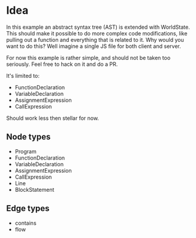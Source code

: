 Idea
===
In this example an abstract syntax tree (AST) is extended with WorldState. This
should make it possible to do more complex code modifications, like pulling out
a function and everything that is related to it. Why  would you want to do
this? Well imagine a single JS file for both client and server. 

For now this example is rather simple, and should not be taken too seriously.
Feel free to hack on it and do a PR.

It's limited to:
- FunctionDeclaration
- VariableDeclaration
- AssignmentExpression
- CallExpression

Should work less then stellar for now.

Node types
---
- Program
- FunctionDeclaration
- VariableDeclaration
- AssignmentExpression
- CallExpression
- Line
- BlockStatement

Edge types
---
- contains
- flow

